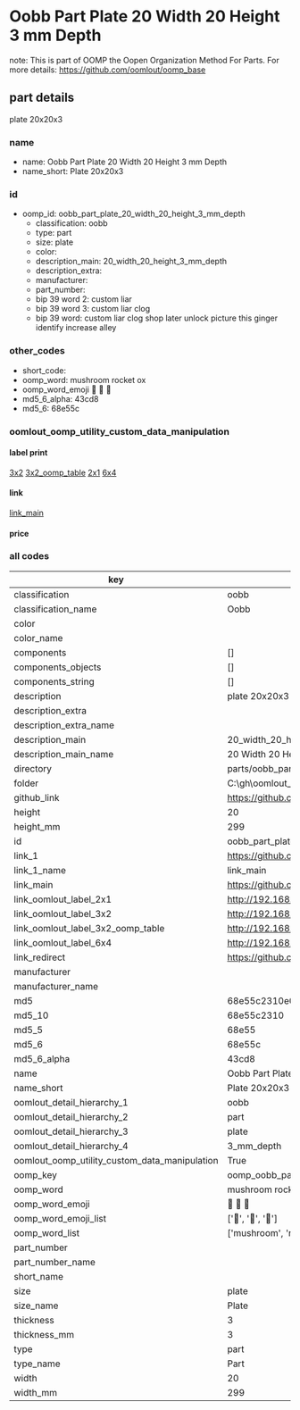 # Oobb Part Plate 20 Width 20 Height 3 mm Depth  

note: This is part of OOMP the Oopen Organization Method For Parts. For more details: https://github.com/oomlout/oomp_base

##  part details
  



plate 20x20x3



### name
* name: Oobb Part Plate 20 Width 20 Height 3 mm Depth
* name_short: Plate 20x20x3 
### id
* oomp_id: oobb_part_plate_20_width_20_height_3_mm_depth
  * classification: oobb
  * type: part
  * size: plate
  * color: 
  * description_main: 20_width_20_height_3_mm_depth
  * description_extra: 
  * manufacturer: 
  * part_number: 
  * bip 39 word 2: custom liar
  * bip 39 word 3: custom liar clog
  * bip 39 word: custom liar clog shop later unlock picture this ginger identify increase alley

### other_codes
* short_code: 
* oomp_word: mushroom rocket ox
* oomp_word_emoji :mushroom: :rocket: :ox:
* md5_6_alpha: 43cd8
* md5_6: 68e55c






### oomlout_oomp_utility_custom_data_manipulation
#### label print
[3x2](http://192.168.1.245:1112/?label=oomp%2043cd8)
[3x2_oomp_table](http://192.168.1.108:1112/?label=oomp%2043cd8)
[2x1](http://192.168.1.242:1112/?label=oomp%2043cd8)
[6x4](http://192.168.1.55:1112/?label=oomp%2043cd8)    

#### link

[link_main](https://github.com/oomlout/oomlout_oobb_version_4_generated_parts/tree/main/navigation_oomp/oobb/part/plate/20_width_20_height_3_mm_depth/part)                              

#### price







### all codes 
| key | value |  
| --- | --- |  
| classification | oobb |  
| classification_name | Oobb |  
| color |  |  
| color_name |  |  
| components | [] |  
| components_objects | [] |  
| components_string | [] |  
| description | plate 20x20x3 |  
| description_extra |  |  
| description_extra_name |  |  
| description_main | 20_width_20_height_3_mm_depth |  
| description_main_name | 20 Width 20 Height 3 mm Depth |  
| directory | parts/oobb_part_plate_20_width_20_height_3_mm_depth |  
| folder | C:\gh\oomlout_oobb_version_4_generated_parts\parts\oobb_part_plate_20_width_20_height_3_mm_depth |  
| github_link | https://github.com/oomlout/oomlout_oomp_part_src/tree/main/parts/oobb_part_plate_20_width_20_height_3_mm_depth |  
| height | 20 |  
| height_mm | 299 |  
| id | oobb_part_plate_20_width_20_height_3_mm_depth |  
| link_1 | https://github.com/oomlout/oomlout_oobb_version_4_generated_parts/tree/main/navigation_oomp/oobb/part/plate/20_width_20_height_3_mm_depth/part |  
| link_1_name | link_main |  
| link_main | https://github.com/oomlout/oomlout_oobb_version_4_generated_parts/tree/main/navigation_oomp/oobb/part/plate/20_width_20_height_3_mm_depth/part |  
| link_oomlout_label_2x1 | http://192.168.1.242:1112/?label=oomp%2043cd8 |  
| link_oomlout_label_3x2 | http://192.168.1.245:1112/?label=oomp%2043cd8 |  
| link_oomlout_label_3x2_oomp_table | http://192.168.1.108:1112/?label=oomp%2043cd8 |  
| link_oomlout_label_6x4 | http://192.168.1.55:1112/?label=oomp%2043cd8 |  
| link_redirect | https://github.com/oomlout/oomlout_oobb_version_4_generated_parts/tree/main/parts/oobb_plate_20_20_03 |  
| manufacturer |  |  
| manufacturer_name |  |  
| md5 | 68e55c2310e0d48bb83eac6a572031b4 |  
| md5_10 | 68e55c2310 |  
| md5_5 | 68e55 |  
| md5_6 | 68e55c |  
| md5_6_alpha | 43cd8 |  
| name | Oobb Part Plate 20 Width 20 Height 3 mm Depth |  
| name_short | Plate 20x20x3  |  
| oomlout_detail_hierarchy_1 | oobb |  
| oomlout_detail_hierarchy_2 | part |  
| oomlout_detail_hierarchy_3 | plate |  
| oomlout_detail_hierarchy_4 | 3_mm_depth |  
| oomlout_oomp_utility_custom_data_manipulation | True |  
| oomp_key | oomp_oobb_part_plate_20_width_20_height_3_mm_depth |  
| oomp_word | mushroom rocket ox |  
| oomp_word_emoji | :mushroom: :rocket: :ox: |  
| oomp_word_emoji_list | [':mushroom:', ':rocket:', ':ox:'] |  
| oomp_word_list | ['mushroom', 'rocket', 'ox'] |  
| part_number |  |  
| part_number_name |  |  
| short_name |  |  
| size | plate |  
| size_name | Plate |  
| thickness | 3 |  
| thickness_mm | 3 |  
| type | part |  
| type_name | Part |  
| width | 20 |  
| width_mm | 299 |  
